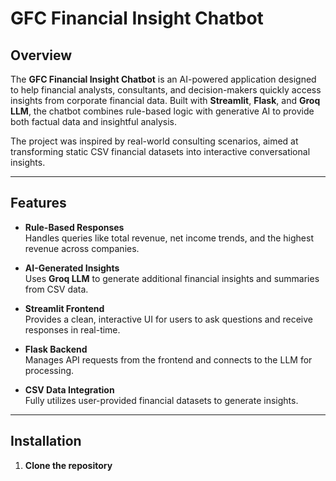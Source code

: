 # GFC Financial Insight Chatbot

## Overview
The **GFC Financial Insight Chatbot** is an AI-powered application designed to help financial analysts, consultants, and decision-makers quickly access insights from corporate financial data. Built with **Streamlit**, **Flask**, and **Groq LLM**, the chatbot combines rule-based logic with generative AI to provide both factual data and insightful analysis.

The project was inspired by real-world consulting scenarios, aimed at transforming static CSV financial datasets into interactive conversational insights.

---

## Features

- **Rule-Based Responses**  
  Handles queries like total revenue, net income trends, and the highest revenue across companies.

- **AI-Generated Insights**  
  Uses **Groq LLM** to generate additional financial insights and summaries from CSV data.

- **Streamlit Frontend**  
  Provides a clean, interactive UI for users to ask questions and receive responses in real-time.

- **Flask Backend**  
  Manages API requests from the frontend and connects to the LLM for processing.

- **CSV Data Integration**  
  Fully utilizes user-provided financial datasets to generate insights.

---

## Installation

1. **Clone the repository**
